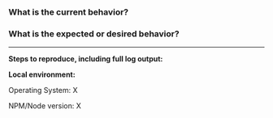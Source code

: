 <!-- *Before creating an issue please make sure you are using the latest version of laravel-mix.* -->

### What is the current behavior?



### What is the expected or desired behavior?



---

**Steps to reproduce, including full log output:**
<!-- If you can, provide a link to a public repository which contains the files necessary to reproduce this. -->



**Local environment:**

Operating System: X

NPM/Node version: X
